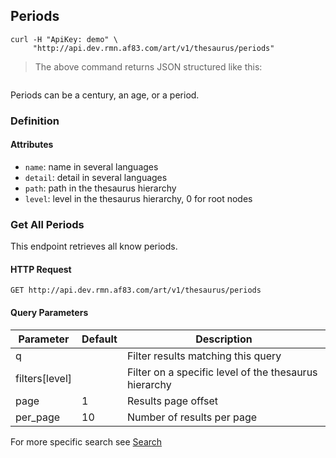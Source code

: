 ## Periods

```shell
curl -H "ApiKey: demo" \
     "http://api.dev.rmn.af83.com/art/v1/thesaurus/periods"
```

> The above command returns JSON structured like this:

<pre class="live_requests" data-path="/v1/thesaurus/periods">
</pre>

Periods can be a century, an age, or a period.

### Definition

#### Attributes

* `name`: name in several languages
* `detail`: detail in several languages
* `path`: path in the thesaurus hierarchy
* `level`: level in the thesaurus hierarchy, 0 for root nodes

### Get All Periods

This endpoint retrieves all know periods.

#### HTTP Request

`GET http://api.dev.rmn.af83.com/art/v1/thesaurus/periods`

#### Query Parameters

Parameter              | Default  | Description
---------              | -------  | -----------
q                      |          | Filter results matching this query
filters[level]         |          | Filter on a specific level of the thesaurus hierarchy
page                   | 1        | Results page offset
per_page               | 10       | Number of results per page

For more specific search see [Search](/?shell#search)
